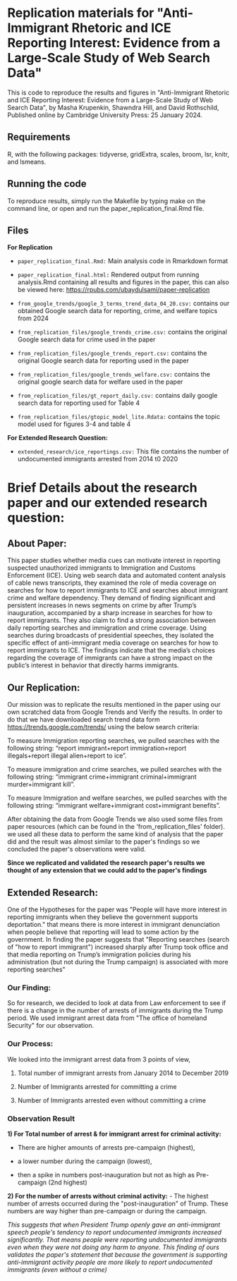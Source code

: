 # Replication materials for "Anti-Immigrant Rhetoric and ICE Reporting Interest: Evidence from a Large-Scale Study of Web Search Data"
This is code to reproduce the results and figures in "Anti-Immigrant Rhetoric and ICE Reporting Interest: Evidence from a Large-Scale Study of Web Search Data", by Masha Krupenkin, Shawndra Hill, and David Rothschild, Published online by Cambridge University Press: 25 January 2024.

## Requirements
R, with the following packages: tidyverse, gridExtra, scales, broom, lsr, knitr, and lsmeans.

## Running the code
To reproduce results, simply run the Makefile by typing make on the command line, or open and run the paper_replication_final.Rmd file.

## Files

**For Replication**
  
* `paper_replication_final.Rmd:` Main analysis code in Rmarkdown format

* `paper_replication_final.html:` Rendered output from running analysis.Rmd containing all results and figures in the paper, this can also be viewed here: https://rpubs.com/ubaydulsami/paper-replication

* `from_google_trends/google_3_terms_trend_data_04_20.csv:` contains our obtained Google search data for reporting, crime, and welfare topics from 2024

* `from_replication_files/google_trends_crime.csv:` contains the original Google search data for crime used in the paper

* `from_replication_files/google_trends_report.csv:` contains the original Google search data for reporting used in the paper

* `from_replication_files/google_trends_welfare.csv:` contains the original google search data for welfare used in the paper

* `from_replication_files/gt_report_daily.csv:` contains daily google search data for reporting used for Table 4

* `from_replication_files/gtopic_model_lite.Rdata:` contains the topic model used for figures 3-4 and table 4
  
**For Extended Research Question:**
  
* `extended_research/ice_reportings.csv:` This file contains the number of undocumented immigrants arrested from 2014 t0 2020

# Brief Details about the research paper and our extended research question:

## About Paper:
This paper studies whether media cues can motivate interest in reporting suspected unauthorized immigrants to Immigration and Customs Enforcement (ICE). Using web search data and automated content analysis of cable news transcripts, they examined the role of media coverage on searches for how to report immigrants to ICE and searches about immigrant crime and welfare dependency. They demand of finding significant and persistent increases in news segments on crime by after Trump’s inauguration, accompanied by a sharp increase in searches for how to report immigrants. They also claim to find a strong association between daily reporting searches and immigration and crime coverage. Using searches during broadcasts of presidential speeches, they isolated the specific effect of anti-immigrant media coverage on searches for how to report immigrants to ICE. The findings indicate that the media’s choices regarding the coverage of immigrants can have a strong impact on the public’s interest in behavior that directly harms immigrants.

## Our Replication:
Our mission was to replicate the results mentioned in the paper using our own scratched data from Google Trends and Verify the results. In order to do that we have downloaded search trend data form https://trends.google.com/trends/ using the below search criteria:

To measure Immigration reporting searches, we pulled searches with the following string: “report immigrant+report immigration+report illegals+report illegal alien+report to ice”. 

To measure immigration and crime searches, we pulled searches with the following string: “immigrant crime+immigrant criminal+immigrant murder+immigrant kill”. 

To measure Immigration and welfare searches, we pulled searches with the following string: “immigrant welfare+immigrant cost+immigrant benefits”.

After obtaining the data from Google Trends we also used some files from paper resources (which can be found in the 'from_replication_files' folder). we used all these data to perform the same kind of analysis that the paper did and the result was almost similar to the paper's findings so we concluded the paper's observations were valid.

**Since we replicated and validated the research paper's results we thought of any extension that we could add to the paper's findings**

## Extended Research:

One of the Hypotheses for the paper was "People will have more interest in reporting immigrants when they believe the government supports deportation." that means there is more interest in immigrant denunciation when people believe that reporting will lead to some action by the government. In finding the paper suggests that "Reporting searches (search of "how to report immigrant") increased sharply after Trump took office and that media reporting on Trump’s immigration policies during his administration (but not during the Trump campaign) is associated with more reporting searches"

### Our Finding:

So for research, we decided to look at data from Law enforcement to see if there is a change in the number of arrests of immigrants during the Trump period. We used immigrant arrest data from "The office of homeland Security" for our observation.

### Our Process:

We looked into the immigrant arrest data from 3 points of view,

1)  Total number of immigrant arrests from January 2014 to December 2019

2)  Number of Immigrants arrested for committing a crime

3)  Number of Immigrants arrested even without committing a crime

### Observation Result

**1) For Total number of arrest & for immigrant arrest for criminal activity:**

-   There are higher amounts of arrests pre-campaign (highest),

-   a lower number during the campaign (lowest),

-   then a spike in numbers post-inauguration but not as high as Pre-campaign (2nd highest)

**2) For the number of arrests without criminal activity:** - The highest number of arrests occurred during the "post-inauguration" of Trump. These numbers are way higher than pre-campaign or during the campaign.

*This suggests that when President Trump openly gave an anti-immigrant speech people's tendency to report undocumented immigrants increased significantly. That means people were reporting undocumented immigrants even when they were not doing any harm to anyone. This finding of ours validates the paper's statement that because the government is supporting anti-immigrant activity people are more likely to report undocumented immigrants (even without a crime)*
